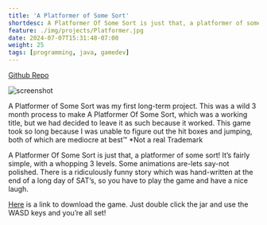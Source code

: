 ```yaml
---
title: 'A Platformer of Some Sort'
shortdesc: A Platformer Of Some Sort is just that, a platformer of some sort!
feature: ./img/projects/Platformer.jpg
date: 2024-07-07T15:31:48-07:00
weight: 25
tags: [programming, java, gamedev]
---
```

[Github Repo](https://github.com/ssebs/Platformer)

![screenshot](./img/projects/Platformer.jpg)

A Platformer of Some Sort was my first long-term project. This was a wild 3 month process to make A Platformer Of Some Sort, which was a working title, but we had decided to leave it as such because it worked. This game took so long because I was unable to figure out the hit boxes and jumping, both of which are mediocre at best™ *Not a real Trademark

A Platformer Of Some Sort is just that, a platformer of some sort! It’s fairly simple, with a whopping 3 levels. Some animations are-lets say-not polished. There is a ridiculously funny story which was hand-written at the end of a long day of SAT’s, so you have to play the game and have a nice laugh. 

[Here](https://github.com/ssebs/Platformer/raw/master/APlatformerOfSomeSort.jar) is a link to download the game. Just double click the jar and use the WASD keys and you’re all set!
